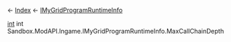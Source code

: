 ← [Index](Api-Index) ← [IMyGridProgramRuntimeInfo](Sandbox.ModAPI.Ingame.IMyGridProgramRuntimeInfo)

[int](System.Int32) int Sandbox.ModAPI.Ingame.IMyGridProgramRuntimeInfo.MaxCallChainDepth